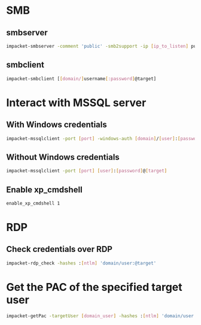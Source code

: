 # SMB
## smbserver
```sh
impacket-smbserver -comment 'public' -smb2support -ip [ip_to_listen] public /tmp
```

## smbclient
```sh
impacket-smbclient [[domain/]username[:password]@target]
```

# Interact with MSSQL server
## With Windows credentials
```sh
impacket-mssqlclient -port [port] -windows-auth [domain]/[user]:[password]@[target]
```

## Without Windows credentials
```sh
impacket-mssqlclient -port [port] [user]:[password]@[target]
```

## Enable xp_cmdshell
```sh
enable_xp_cmdshell 1
```

# RDP
## Check credentials over RDP
```sh
impacket-rdp_check -hashes :[ntlm] 'domain/user:@target'
```

# Get the PAC of the specified target user
```sh
impacket-getPac -targetUser [domain_user] -hashes :[ntlm] 'domain/user:@target'
```
